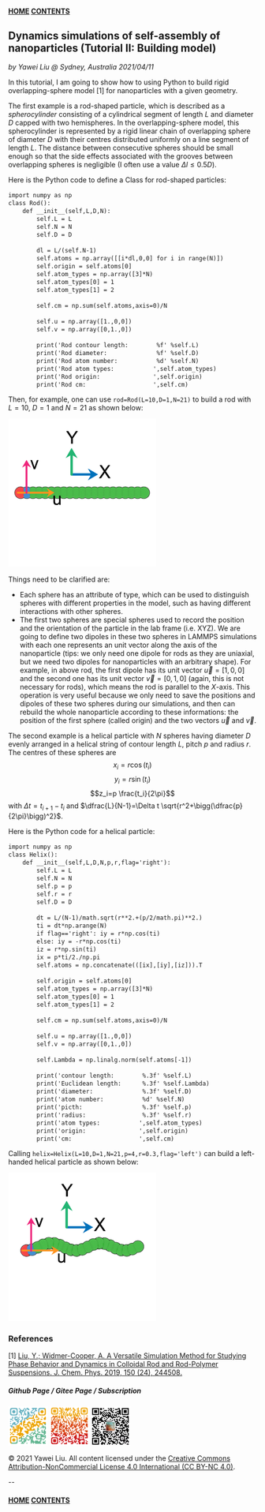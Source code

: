 #### [HOME](../../index.html) [CONTENTS](../index.html)

## Dynamics simulations of self-assembly of nanoparticles (Tutorial II: Building model)
 
*by Yawei Liu  @ Sydney, Australia 2021/04/11*

In this tutorial, I am going to show how to using Python to build rigid overlapping-sphere model [1] for nanoparticles with a given geometry.

The first example is a rod-shaped particle, which is described as a *spherocylinder* consisting of a cylindrical segment of length $L$ and diameter $D$ capped with two hemispheres. In the overlapping-sphere model, this spherocylinder is represented by a rigid linear chain of overlapping sphere of diameter $D$ with their centres distributed uniformly on a line segment of length $L$. The distance between consecutive spheres should be small enough so that the side effects associated with the grooves between overlapping spheres is negligible (I often use a value $\Delta l \le 0.5D$).

Here is the Python code to define a Class for rod-shaped particles: 

```
import numpy as np
class Rod():
    def __init__(self,L,D,N):
        self.L = L
        self.N = N
        self.D = D
        
        dl = L/(self.N-1)
        self.atoms = np.array([[i*dl,0,0] for i in range(N)])
        self.origin = self.atoms[0]
        self.atom_types = np.array([3]*N)
        self.atom_types[0] = 1
        self.atom_types[1] = 2
        
        self.cm = np.sum(self.atoms,axis=0)/N
        
        self.u = np.array([1.,0,0])
        self.v = np.array([0,1.,0])
        
        print('Rod contour length:        %f' %self.L)
        print('Rod diameter:              %f' %self.D)
        print('Rod atom number:           %d' %self.N)
        print('Rod atom types:           ',self.atom_types)
        print('Rod origin:               ',self.origin)
        print('Rod cm:                   ',self.cm)
``` 
Then, for example, one can use ```rod=Rod(L=10,D=1,N=21)``` to build a rod with $L=10$, $D=1$ and $N=21$ as shown below:

<img src="images/assembly_nanoparticles/rod.png" alt="github page" height="300" />

Things need to be clarified are:

* Each sphere has an attribute of type, which can be used to distinguish spheres with different properties in the model, such as having different interactions with other spheres.
* The first two spheres are special spheres used to record the position and the orientation of the particle in the lab frame (i.e. XYZ). We are going to define two dipoles in these two spheres in LAMMPS simulations with each one represents an unit vector along the axis of the nanoparticle (tips: we only need one dipole for rods as they are uniaxial, but we need two dipoles for nanoparticles with an arbitrary shape). For example, in above rod, the first dipole has its unit vector $\vec{u}=[1,0,0]$ and the second one has its unit vector $\vec{v}=[0,1,0]$ (again, this is not necessary for rods), which means the rod is parallel to the $X$-axis. This operation is very useful because we only need to save the positions and dipoles of these two spheres during our simulations, and then can rebuild the whole nanoparticle according to these informations: the position of the first sphere (called origin) and the two vectors $\vec{u}$ and $\vec{v}$. 

The second example is a helical particle with $N$ spheres having diameter $D$ evenly arranged in a helical string of contour length $L$, pitch $p$ and radius $r$. The centres of these spheres are
$$x_i=r \cos(t_i)$$
$$y_i=r \sin(t_i)$$
$$z_i=p \frac{t_i}{2\pi}$$
with $\Delta t = t_{i+1} - t_{i}$ and $\dfrac{L}{N-1}=\Delta t \sqrt{r^2+\bigg(\dfrac{p}{2\pi}\bigg)^2}$.

Here is the Python code for a helical particle:

```
import numpy as np
class Helix():
    def __init__(self,L,D,N,p,r,flag='right'):
        self.L = L
        self.N = N
        self.p = p
        self.r = r
        self.D = D
        
        dt = L/(N-1)/math.sqrt(r**2.+(p/2/math.pi)**2.)
        ti = dt*np.arange(N)
        if flag=='right': iy = r*np.cos(ti)
        else: iy = -r*np.cos(ti)
        iz = r*np.sin(ti)
        ix = p*ti/2./np.pi
        self.atoms = np.concatenate(([ix],[iy],[iz])).T
        
        self.origin = self.atoms[0]
        self.atom_types = np.array([3]*N)
        self.atom_types[0] = 1
        self.atom_types[1] = 2
        
        self.cm = np.sum(self.atoms,axis=0)/N
        
        self.u = np.array([1.,0,0])
        self.v = np.array([0,1.,0])
        
        self.Lambda = np.linalg.norm(self.atoms[-1])
        
        print('contour length:        %.3f' %self.L)
        print('Euclidean length:      %.3f' %self.Lambda)
        print('diameter:              %.3f' %self.D)
        print('atom number:           %d' %self.N)
        print('picth:                 %.3f' %self.p)
        print('radius:                %.3f' %self.r)
        print('atom types:           ',self.atom_types)
        print('origin:               ',self.origin)
        print('cm:                   ',self.cm)
```

Calling ```helix=Helix(L=10,D=1,N=21,p=4,r=0.3,flag='left')``` can build a left-handed helical particle
as shown below:

<img src="images/assembly_nanoparticles/helix.png" alt="github page" height="300" />





### References

[1] [Liu, Y.; Widmer-Cooper, A. A Versatile Simulation Method for Studying Phase Behavior and Dynamics in Colloidal Rod and Rod-Polymer Suspensions. J. Chem. Phys. 2019, 150 (24), 244508.](http://aip.scitation.org/doi/10.1063/1.5096193)


##### Github Page / Gitee Page / Subscription
<img src="images/github_yawei.png" alt="github page" width="80" height="80" />
<img src="images/gitee_yawei.png" alt="gitee page" width="80" height="80" />
<img src="images/wechat.png" alt="wechat" width="80" height="80" />

<p>&copy; 2021 Yawei Liu. All content licensed under the <a href="https://creativecommons.org/licenses/by-nc/4.0/legalcode#languages">Creative Commons Attribution-NonCommercial License 4.0 International (CC BY-NC 4.0)</a>.</p>

--
#### [HOME](../../index.html) [CONTENTS](../index.html)
